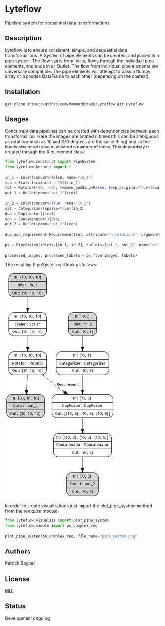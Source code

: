 # Lyteflow
Pipeline system for sequential data transformations
## Description
Lyteflow is to ensure consistent, simple, and sequential data transformations. A System
 of pipe elements can be created, and placed in a pipe system. The flow starts from 
 Inlets, flows through the individual pipe elements, and ends in an Outlet. The flow 
 from individual pipe elements are universally compatible. The pipe elements will 
 attempt to pass a Numpy array or a pandas DataFrame to each other (depending on the 
 context).
## Installation
```bash
git clone https://github.com/MammothStack/Lyteflow.git Lyteflow
```
## Usages
Concurrent data pipelines can be created with dependencies between each transformation.
Here the images are rotated n times (this can be ambiguous as rotations such as 10 and 370 degrees are the same thing)
and so the labels also need to be duplicated n number of times. This dependecy is created through the Requirement
class:

```python
from lyteflow.construct import PipeSystem
from lyteflow.kernels import *

in_1 = Inlet(convert=False, name="in_1")
sca = Scaler(scalar=1 / 255)(in_1)
rot = Rotator([90, -90], remove_padding=False, keep_original=True)(sca)
out_1 = Outlet(name="out_1")(rot)

in_2 = Inlet(convert=True, name="in_2")
cat = Categorizer(sparse=True)(in_2)
dup = Duplicator()(cat)
con = Concatenator()(dup)
out_2 = Outlet(name="out_2")(con)

dup.add_requirement(Requirement(rot, attribute="n_rotations", argument="n_result"))

ps = PipeSystem(inlets=[in_1, in_2], outlets=[out_1, out_2], name="ps", verbose=True)

processed_images, processed_labels = ps.flow(images, labels)
```

The resulting PipeSystem will look as follows:

![pipe_system image](pipe_system.png "PipeSystem")

In order to create visualizations just import the plot_pipe_system method from the _visualize_ module
```python
from lyteflow.visualize import plot_pipe_system
from lyteflow.sample import ps_complex_req

plot_pipe_system(ps_complex_req, file_name="pipe_system.png")
```
## Authors
Patrick Bogner
## License
[MIT](https://choosealicense.com/licenses/mit/)
## Status
Development ongoing

